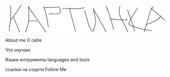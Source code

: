 [![Header](https://github.com/RuB1k9/Rustam-Biktimirov/blob/main/assets/1.png)](https://t.me/RuBik8909)

About me О себе

Что изучаю

Языки интрументы languages and tools

ссылки на соцети Follow Me
